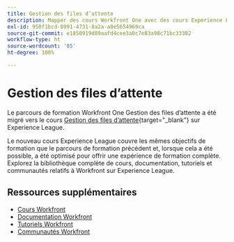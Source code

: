 ```yaml
---
title: Gestion des files d’attente
description: Mapper des cours Workfront One avec des cours Experience League
exl-id: 950f1bcd-8991-4731-8a2a-a0e5654969ca
source-git-commit: e1850919d89aafd4cee3a0c7e83a98c71bc33382
workflow-type: ht
source-wordcount: '85'
ht-degree: 100%

---
```


# Gestion des files d’attente

Le parcours de formation Workfront One Gestion des files d’attente a été migré vers le cours [Gestion des files d’attente](https://experienceleague.adobe.com/?recommended=Workfront-U-1-2022.1.request-queues){target="_blank"} sur Experience League.

Le nouveau cours Experience League couvre les mêmes objectifs de formation que le parcours de formation précédent et, lorsque cela a été possible, a été optimisé pour offrir une expérience de formation complète.  Explorez la bibliothèque complète de cours, documentation, tutoriels et communautés relatifs à Workfront sur Experience League.

## Ressources supplémentaires

* [Cours Workfront](https://experienceleague.adobe.com/?lang=fr&amp;Solution=Workfront#courses)
* [Documentation Workfront](https://experienceleague.adobe.com/docs/workfront.html?lang=fr)
* [Tutoriels Workfront](https://experienceleague.adobe.com/docs/workfront-learn/tutorials-workfront/home.html?lang=fr)
* [Communautés Workfront](https://experienceleaguecommunities.adobe.com/t5/workfront/ct-p/workfront)
